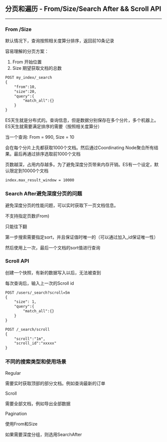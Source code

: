 ## 分页和遍历 -  From/Size/Search After && Scroll API

-----

### From /Size

默认情况下，查询按照相关度算分排序，返回前10条记录

容易理解的分页方案：
1. From 开始位置
1. Size 期望获取文档的总数

```html
POST my_index/_search
{
    "from":10,
    "size":20,
    "query":{
        "match_all":{}
    }
}
```

ES天生就是分布式的。查询信息，但是数据分别保存在多个分片，多个机器上。ES天生就需要满足排序的需要（按照相关度算分）

当一个查询: From = 990, Size = 10

会在每个分片上先都获取1000个文档。然后通过Coordinating Node聚合所有结果。最后再通过排序选取前1000个文档

页数越深，占用内存越多。为了避免深度分页带来内存开销。ES有一个设定，默认限定到10000个文档

```text
index.max_result_window = 10000
```

### Search After避免深度分页的问题

避免深度分页的性能问题，可以实时获取下一页文档信息。

不支持指定页数(From)

只能往下翻

第一步搜索需要指定sort，并且保证值时唯一的（可以通过加入_id保证唯一性）

然后使用上一次，最后一个文档的sort值进行查询

### Scroll API

创建一个快照，有新的数据写入以后，无法被查到

每次查询后，输入上一次的Scroll id

```html
POST /users/_search?scroll=5m
{
    "size": 1,
    "query":{
        "match_all":{}
    }
}

POST /_search/scroll
{
    "scroll":"1m",
    "scroll_id":"xxxxx"
}
```

### 不同的搜索类型和使用场景

Regular

需要实时获取顶部的部分文档。例如查询最新的订单

Scroll

需要全部文档，例如导出全部数据

Pagination

使用From和Size

如果需要深度分组，则选用SearchAfter
